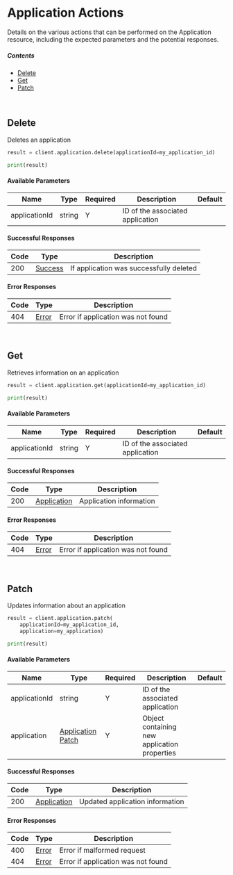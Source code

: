 # Application Actions

Details on the various actions that can be performed on the
Application resource, including the expected
parameters and the potential responses.

##### Contents

*   [Delete](#delete)
*   [Get](#get)
*   [Patch](#patch)

<br/>

## Delete

Deletes an application

```python
result = client.application.delete(applicationId=my_application_id)

print(result)
```

#### Available Parameters

| Name | Type | Required | Description | Default |
| ---- | ---- | -------- | ----------- | ------- |
| applicationId | string | Y | ID of the associated application |  |

#### Successful Responses

| Code | Type | Description |
| ---- | ---- | ----------- |
| 200 | [Success](_schemas.md#success) | If application was successfully deleted |

#### Error Responses

| Code | Type | Description |
| ---- | ---- | ----------- |
| 404 | [Error](_schemas.md#error) | Error if application was not found |

<br/>

## Get

Retrieves information on an application

```python
result = client.application.get(applicationId=my_application_id)

print(result)
```

#### Available Parameters

| Name | Type | Required | Description | Default |
| ---- | ---- | -------- | ----------- | ------- |
| applicationId | string | Y | ID of the associated application |  |

#### Successful Responses

| Code | Type | Description |
| ---- | ---- | ----------- |
| 200 | [Application](_schemas.md#application) | Application information |

#### Error Responses

| Code | Type | Description |
| ---- | ---- | ----------- |
| 404 | [Error](_schemas.md#error) | Error if application was not found |

<br/>

## Patch

Updates information about an application

```python
result = client.application.patch(
    applicationId=my_application_id,
    application=my_application)

print(result)
```

#### Available Parameters

| Name | Type | Required | Description | Default |
| ---- | ---- | -------- | ----------- | ------- |
| applicationId | string | Y | ID of the associated application |  |
| application | [Application Patch](_schemas.md#application-patch) | Y | Object containing new application properties |  |

#### Successful Responses

| Code | Type | Description |
| ---- | ---- | ----------- |
| 200 | [Application](_schemas.md#application) | Updated application information |

#### Error Responses

| Code | Type | Description |
| ---- | ---- | ----------- |
| 400 | [Error](_schemas.md#error) | Error if malformed request |
| 404 | [Error](_schemas.md#error) | Error if application was not found |

